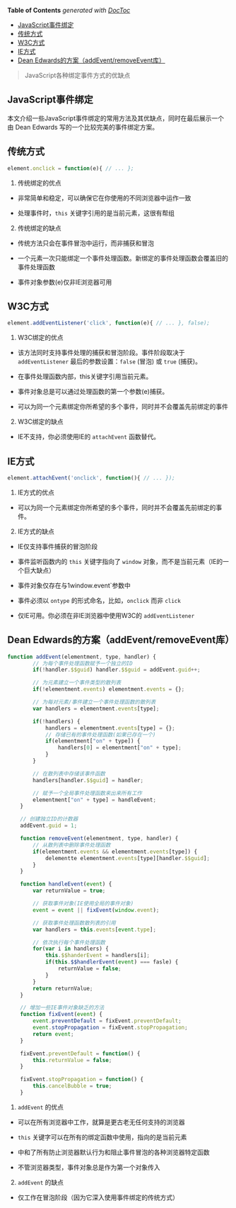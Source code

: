 <!-- START doctoc generated TOC please keep comment here to allow auto update -->
<!-- DON'T EDIT THIS SECTION, INSTEAD RE-RUN doctoc TO UPDATE -->
**Table of Contents**  *generated with [DocToc](https://github.com/thlorenz/doctoc)*

- [JavaScript事件绑定](#javascript%E4%BA%8B%E4%BB%B6%E7%BB%91%E5%AE%9A)
- [传统方式](#%E4%BC%A0%E7%BB%9F%E6%96%B9%E5%BC%8F)
- [W3C方式](#w3c%E6%96%B9%E5%BC%8F)
- [IE方式](#ie%E6%96%B9%E5%BC%8F)
- [Dean Edwards的方案（addEvent/removeEvent库）](#dean-edwards%E7%9A%84%E6%96%B9%E6%A1%88addeventremoveevent%E5%BA%93)

<!-- END doctoc generated TOC please keep comment here to allow auto update -->

> JavaScript各种绑定事件方式的优缺点

## JavaScript事件绑定

本文介绍一些JavaScript事件绑定的常用方法及其优缺点，同时在最后展示一个由 Dean Edwards 写的一个比较完美的事件绑定方案。

## 传统方式

```javascript
element.onclick = function(e){ // ... };
```

1. 传统绑定的优点

  - 非常简单和稳定，可以确保它在你使用的不同浏览器中运作一致

  - 处理事件时，`this` 关键字引用的是当前元素，这很有帮组

2. 传统绑定的缺点

  - 传统方法只会在事件冒泡中运行，而非捕获和冒泡

  - 一个元素一次只能绑定一个事件处理函数。新绑定的事件处理函数会覆盖旧的事件处理函数

  - 事件对象参数(e)仅非IE浏览器可用

## W3C方式

```javascript
element.addEventListener('click', function(e){ // ... }, false);
```

1. W3C绑定的优点

  - 该方法同时支持事件处理的捕获和冒泡阶段。事件阶段取决于 `addEventListener` 最后的参数设置：`false` (冒泡) 或 `true` (捕获)。

  - 在事件处理函数内部，this关键字引用当前元素。

  - 事件对象总是可以通过处理函数的第一个参数(e)捕获。

  - 可以为同一个元素绑定你所希望的多个事件，同时并不会覆盖先前绑定的事件

2. W3C绑定的缺点

  - IE不支持，你必须使用IE的 `attachEvent` 函数替代。

## IE方式

```javascript
element.attachEvent('onclick', function(){ // ... });
```

1. IE方式的优点

  - 可以为同一个元素绑定你所希望的多个事件，同时并不会覆盖先前绑定的事件。

2. IE方式的缺点

  - IE仅支持事件捕获的冒泡阶段

  - 事件监听函数内的 `this` 关键字指向了 `window` 对象，而不是当前元素（IE的一个巨大缺点）

  - 事件对象仅存在与1window.event`参数中

  - 事件必须以 `ontype` 的形式命名，比如，`onclick` 而非 `click`

  - 仅IE可用。你必须在非IE浏览器中使用W3C的 `addEventListener`

## Dean Edwards的方案（addEvent/removeEvent库）

```javascript
function addEvent(elementment, type, handler) {
        // 为每个事件处理函数赋予一个独立的ID
        if(!handler.$$guid) handler.$$guid = addEvent.guid++;

        // 为元素建立一个事件类型的散列表
        if(!elementment.events) elementment.events = {};

        // 为每对元素/事件建立一个事件处理函数的散列表
        var handlers = elementment.events[type];

        if(!handlers) {
            handlers = elementment.events[type] = {};
            // 存储已有的事件处理函数(如果已存在一个)
            if(elementment["on" + type]) {
                handlers[0] = elementment["on" + type];
            }
        }

        // 在散列表中存储该事件函数
        handlers[handler.$$guid] = handler;

        // 赋予一个全局事件处理函数来出来所有工作
        elementment["on" + type] = handleEvent;
    }

    // 创建独立ID的计数器
    addEvent.guid = 1;

    function removeEvent(elementment, type, handler) {
        // 从散列表中删除事件处理函数
        if(elementment.events && elementment.events[type]) {
            delementte elementment.events[type][handler.$$guid];
        }
    }

    function handleEvent(event) {
        var returnValue = true;

        // 获取事件对象(IE使用全局的事件对象)
        event = event || fixEvent(window.event);

        // 获取事件处理函数散列表的引用
        var handlers = this.events[event.type];

        // 依次执行每个事件处理函数
        for(var i in handlers) {
            this.$$handerEvent = handlers[i];
            if(this.$$handlerEvent(event) === fasle) {
                returnValue = false;
            }
        }
        return returnValue;
    }

    // 增加一些IE事件对象缺乏的方法
    function fixEvent(event) {
        event.preventDefault = fixEvent.preventDefault;
        event.stopPropagation = fixEvent.stopPropagation;
        return event;
    }

    fixEvent.preventDefault = function() {
        this.returnValue = false;
    }

    fixEvent.stopPropagation = function() {
        this.cancelBubble = true;
    }
```

1. `addEvent` 的优点

  - 可以在所有浏览器中工作，就算是更古老无任何支持的浏览器

  - `this` 关键字可以在所有的绑定函数中使用，指向的是当前元素

  - 中和了所有防止浏览器默认行为和阻止事件冒泡的各种浏览器特定函数

  - 不管浏览器类型，事件对象总是作为第一个对象传入

2. `addEvent` 的缺点

  - 仅工作在冒泡阶段（因为它深入使用事件绑定的传统方式）